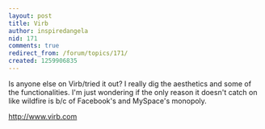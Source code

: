 ```yaml
---
layout: post
title: Virb
author: inspiredangela
nid: 171
comments: true
redirect_from: /forum/topics/171/
created: 1259906835
---
```

<p class="rteleft">Is anyone else on Virb/tried it out? I really dig the aesthetics and some of the functionalities. I'm just wondering if the only reason it doesn't catch on like wildfire is b/c of Facebook's and MySpace's&nbsp;monopoly.</p>
<p class="rteleft"><a href="http://www.virb.com">http://www.virb.com</a></p>
